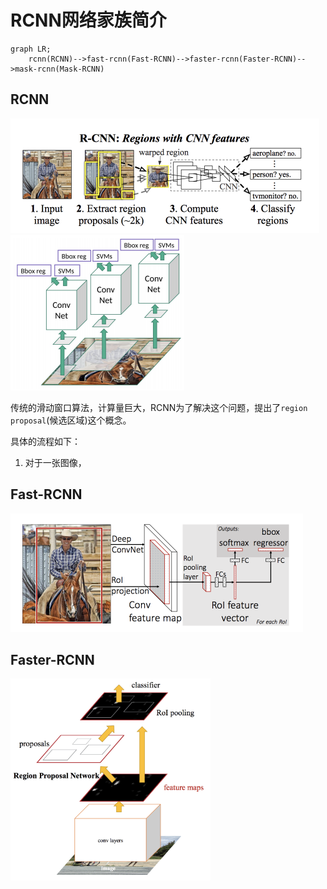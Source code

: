 # RCNN网络家族简介

```mermaid
graph LR;
    rcnn(RCNN)-->fast-rcnn(Fast-RCNN)-->faster-rcnn(Faster-RCNN)-->mask-rcnn(Mask-RCNN)
```

## RCNN

<img src="imgs/rcnn.png" alt="rcnn" style="zoom: 50%;" />

<img src="imgs/rcnn2.png" alt="rcnn2" style="zoom: 50%;" />

传统的滑动窗口算法，计算量巨大，RCNN为了解决这个问题，提出了`region proposal`(候选区域)这个概念。

具体的流程如下：
1. 对于一张图像，

## Fast-RCNN

<img src="imgs/fast-rcnn.png" alt="fast-rcnn" style="zoom: 50%;" />

## Faster-RCNN

<img src="imgs/faster-rcnn.png" alt="faster-rcnn" style="zoom:33%;" />




